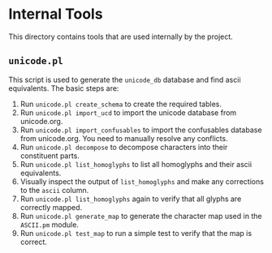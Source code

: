 # Internal Tools

This directory contains tools that are used internally by the project.

## `unicode.pl`

This script is used to generate the `unicode_db` database and find ascii equivalents. The basic steps are:

1. Run `unicode.pl create_schema` to create the required tables.
2. Run `unicode.pl import_ucd` to import the unicode database from unicode.org.
3. Run `unicode.pl import_confusables` to import the confusables database from unicode.org. You need to manually resolve any conflicts.
4. Run `unicode.pl decompose` to decompose characters into their constituent parts.
5. Run `unicode.pl list_homoglyphs` to list all homoglyphs and their ascii equivalents.
6. Visually inspect the output of `list_homoglyphs` and make any corrections to the `ascii` column.
7. Run `unicode.pl list_homoglyphs` again to verify that all glyphs are correctly mapped.
8. Run `unicode.pl generate_map` to generate the character map used in the `ASCII.pm` module.
9. Run `unicode.pl test_map` to run a simple test to verify that the map is correct.